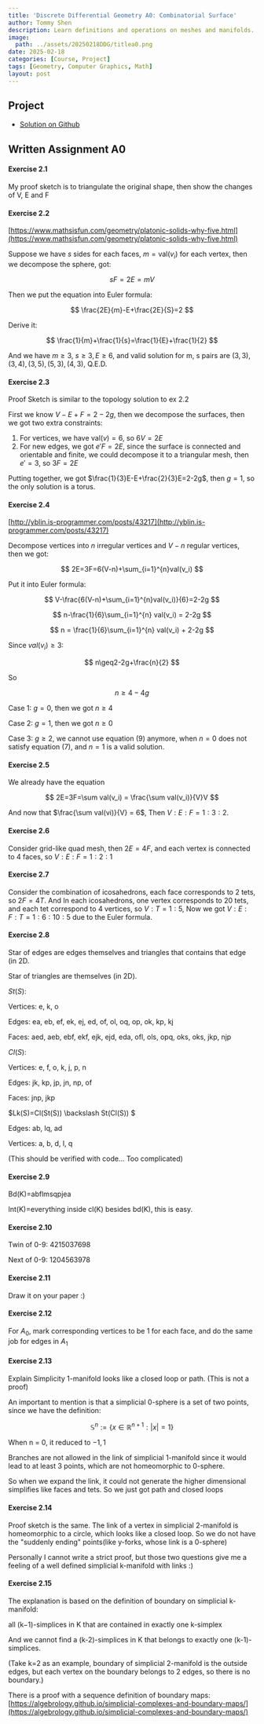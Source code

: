 ```yaml
---
title: 'Discrete Differential Geometry A0: Combinatorial Surface'
author: Tommy Shen
description: Learn definitions and operations on meshes and manifolds. 
image:
  path: ../assets/20250218DDG/titlea0.png
date: 2025-02-18
categories: [Course, Project]
tags: [Geometry, Computer Graphics, Math]
layout: post
---
```

## Project
- [Solution on Github](https://github.com/Ghostlikei/ddg-exercises/tree/main/projects/simplicial-complex-operators)

## Written Assignment A0

#### Exercise 2.1

My proof sketch is to triangulate the original shape, then show the changes of V, E and F

#### Exercise 2.2

[https://www.mathsisfun.com/geometry/platonic-solids-why-five.html](https://www.mathsisfun.com/geometry/platonic-solids-why-five.html)

Suppose we have $s$ sides for each faces, $m=\text{val}(v_i)$ for each vertex, then we decompose the sphere, got:

$$
sF=2E=mV
$$

Then we put the equation into Euler formula:

$$
\frac{2E}{m}-E+\frac{2E}{S}=2
$$

Derive it:

$$
\frac{1}{m}+\frac{1}{s}=\frac{1}{E}+\frac{1}{2}
$$

And we have $m \ge 3$, $s \ge 3, E \ge 6$, and valid solution for m, s pairs are $(3,3), (3,4), (3,5), (5,3), (4,3)$, Q.E.D.

#### Exercise 2.3

Proof Sketch is similar to the topology solution to ex 2.2

First we know $V-E+F=2-2g$, then we decompose the surfaces, then we got two extra constraints:

1. For vertices, we have $\text{val}(v)=6$, so $6V=2E$
2. For new edges, we got $e'F=2E$, since the surface is connected and orientable and finite, we could decompose it to a triangular mesh, then $e'=3$, so $3F=2E$

Putting together, we got $\frac{1}{3}E-E+\frac{2}{3}E=2-2g$, then $g=1$, so the only solution is a torus.

#### Exercise 2.4

[http://yblin.is-programmer.com/posts/43217](http://yblin.is-programmer.com/posts/43217)

Decompose vertices into $n$ irregular vertices and $V-n$ regular vertices, then we got:

$$
2E=3F=6(V-n)+\sum_{i=1}^{n}val(v_i)
$$

Put it into Euler formula:

$$
V-\frac{6(V-n)+\sum_{i=1}^{n}val(v_i)}{6}=2-2g
$$

$$
n-\frac{1}{6}\sum_{i=1}^{n} val(v_i) = 2-2g
$$

$$
n = \frac{1}{6}\sum_{i=1}^{n} val(v_i) + 2-2g
$$

Since $val(v_i)\ge3$:

$$
n\geq2-2g+\frac{n}{2}
$$

So

$$
n \geq 4-4g
$$

Case 1: $g=0$, then we got $n \geq 4$

Case 2: $g = 1$, then we got $n \geq 0$ 

Case 3: $g \geq 2$, we cannot use equation (9) anymore, when $n=0$ does not satisfy equation (7), and $n=1$ is a valid solution.

#### Exercise 2.5

We already have the equation

$$
2E=3F=\sum val(v_i) = \frac{\sum val(v_i)}{V}V
$$

And now that $\frac{\sum val(vi)}{V} = 6$, Then $V:E:F=1:3:2$. 

#### Exercise 2.6

Consider grid-like quad mesh, then $2E=4F$, and each vertex is connected to 4 faces, so $V:E:F=1:2:1$

#### Exercise 2.7

Consider the combination of icosahedrons, each face corresponds to 2 tets, so $2F=4T$. And In each icosahedrons, one vertex corresponds to 20 tets, and each tet correspond to 4 vertices, so $V:T=1:5$, Now we got $V:E:F:T=1:6:10:5$ due to the Euler formula.

#### Exercise 2.8

Star of edges are edges themselves and triangles that contains that edge (in 2D.

Star of triangles are themselves (in 2D).

$St(S)$:

Vertices: e, k, o

Edges: ea, eb, ef, ek, ej, ed, of, ol, oq, op, ok, kp, kj

Faces: aed, aeb, ebf, ekf, ejk, ejd, eda, ofl, ols, opq, oks, oks, jkp, njp



$Cl(S)$:

Vertices: e, f, o, k, j, p, n

Edges: jk, kp, jp, jn, np, of

Faces: jnp, jkp



$Lk(S)=Cl(St(S)) \backslash St(Cl(S)) $

Edges: ab, lq, ad

Vertices: a, b, d, l, q

(This should be verified with code... Too complicated)

#### Exercise 2.9

Bd(K)=abflmsqpjea

Int(K)=everything inside cl(K) besides bd(K), this is easy.

#### Exercise 2.10

Twin of 0-9: 4215037698

Next of 0-9: 1204563978

#### Exercise 2.11

Draw it on your paper :)

#### Exercise 2.12

For $A_0$, mark corresponding vertices to be 1 for each face, and do the same job for edges in $A_1$

#### Exercise 2.13

Explain Simplicity 1-manifold looks like a closed loop or path. (This is not a proof)

An important to mention is that a simplicial 0-sphere is a set of two points, since we have the definition: 

$$
\mathbb{S}^n:=\{x\in \mathbb R^{n+1} : |x|=1\}
$$

When n = 0, it reduced to ${-1,1}$

Branches are not allowed in the link of simplicial 1-manifold since it would lead to at least 3 points, which are not homeomorphic to 0-sphere.

So when we expand the link, it could not generate the higher dimensional simplifies like faces and tets. So we just got path and closed loops

#### Exercise 2.14

Proof sketch is the same. The link of a vertex in simplicial 2-manifold is homeomorphic to a circle, which looks like a closed loop. So we do not have the "suddenly ending" points(like y-forks, whose link is a 0-sphere)

Personally I cannot write a strict proof, but those two questions give me a feeling of a well defined simplicial k-manifold with links :)

#### Exercise 2.15

The explanation is based on the definition of boundary on simplicial k-manifold:

all (k−1)-simplices in K that are contained in exactly one k-simplex

And we cannot find a (k-2)-simplices in K that belongs to exactly one (k-1)-simplices.

(Take k=2 as an example, boundary of simplicial 2-manifold is the outside edges, but each vertex on the boundary belongs to 2 edges, so there is no boundary.)

There is a proof with a sequence definition of boundary maps: [https://algebrology.github.io/simplicial-complexes-and-boundary-maps/](https://algebrology.github.io/simplicial-complexes-and-boundary-maps/)
